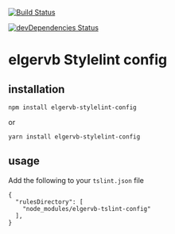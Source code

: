 
[![Build Status](https://travis-ci.org/elgervb/tslint.svg?branch=master)](https://travis-ci.org/elgervb/tslint)

[![devDependencies Status](https://david-dm.org/elgervb/tslint/dev-status.svg)](https://david-dm.org/elgervb/tslint?type=dev)


# elgervb Stylelint config

## installation

```
npm install elgervb-stylelint-config
```
or
```
yarn install elgervb-stylelint-config
```

## usage

Add the following to your `tslint.json` file

```
{
  "rulesDirectory": [
    "node_modules/elgervb-tslint-config"
  ],
}
```
